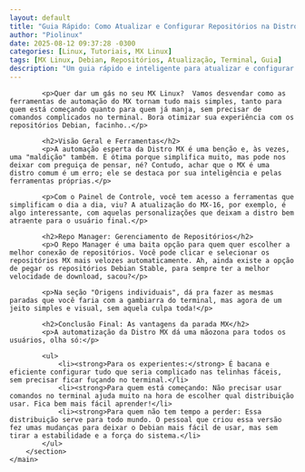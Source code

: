 ```yaml
---
layout: default
title: "Guia Rápido: Como Atualizar e Configurar Repositórios na Distro MX Linux"
author: "Piolinux"
date: 2025-08-12 09:37:28 -0300
categories: [Linux, Tutoriais, MX Linux]
tags: [MX Linux, Debian, Repositórios, Atualização, Terminal, Guia]
description: "Um guia rápido e inteligente para atualizar e configurar repositórios na Distro MX Linux, usando suas ferramentas gráficas para iniciantes e experientes."
---
```



<body>
   <main>
        <section class="post-content">
           
                   
            <p>Quer dar um gás no seu MX Linux?  Vamos desvendar como as ferramentas de automação do MX tornam tudo mais simples, tanto para quem está começando quanto para quem já manja, sem precisar de comandos complicados no terminal. Bora otimizar sua experiência com os repositórios Debian, facinho..</p>
            
            <h2>Visão Geral e Ferramentas</h2>
            <p>A automação esperta da Distro MX é uma benção e, às vezes, uma "maldição" também. É ótima porque simplifica muito, mas pode nos deixar com preguiça de pensar, né? Contudo, achar que o MX é uma distro comum é um erro; ele se destaca por sua inteligência e pelas ferramentas próprias.</p>
            
            <p>Com o Painel de Controle, você tem acesso a ferramentas que simplificam o dia a dia, viu? A atualização do MX-16, por exemplo, é algo interessante, com aquelas personalizações que deixam a distro bem atraente para o usuário final.</p>
            
            <h2>Repo Manager: Gerenciamento de Repositórios</h2>
            <p>O Repo Manager é uma baita opção para quem quer escolher a melhor conexão de repositórios. Você pode clicar e selecionar os repositórios MX mais velozes automaticamente. Ah, ainda existe a opção de pegar os repositórios Debian Stable, para sempre ter a melhor velocidade de download, sacou?</p>
            
            <p>Na seção "Origens individuais", dá pra fazer as mesmas paradas que você faria com a gambiarra do terminal, mas agora de um jeito simples e visual, sem aquela culpa toda!</p>
            
            <h2>Conclusão Final: As vantagens da parada MX</h2>
            <p>A automatização da Distro MX dá uma mãozona para todos os usuários, olha só:</p>
            
            <ul>
                <li><strong>Para os experientes:</strong> É bacana e eficiente configurar tudo que seria complicado nas telinhas fáceis, sem precisar ficar fuçando no terminal.</li>
                <li><strong>Para quem está começando: Não precisar usar comandos no terminal ajuda muito na hora de escolher qual distribuição usar. Fica bem mais fácil aprender!</li>
                <li><strong>Para quem não tem tempo a perder: Essa distribuição serve para todo mundo. O pessoal que criou essa versão fez umas mudanças para deixar o Debian mais fácil de usar, mas sem tirar a estabilidade e a força do sistema.</li>
            </ul>
        </section>
    </main>
</body>
